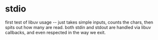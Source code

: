 stdio
=======

first test of libuv usage -- just takes simple inputs, counts the chars, then
spits out how many are read.  both stdin and stdout are handled via libuv
callbacks, and even respected in the way we exit.
